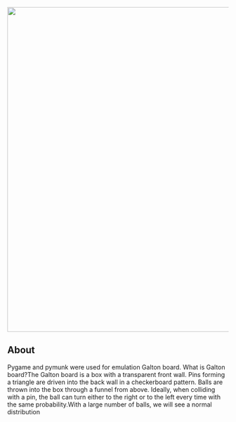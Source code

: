 <p align="center">
      <img src="https://i.ibb.co/GkxsTf0/image-2024-06-06-17-45-47.png" width="740">
</p>

## About

Pygame and pymunk were used for emulation Galton board. 
What is Galton board?The Galton board is a box with a transparent front wall. Pins forming a triangle are driven into the back wall in a checkerboard pattern. Balls are thrown into the box through a funnel from above. 
Ideally, when colliding with a pin, the ball can turn either to the right or to the left every time with the same probability.With a large number of balls, we will see a normal distribution



